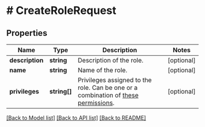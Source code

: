 # # CreateRoleRequest

## Properties

Name | Type | Description | Notes
------------ | ------------- | ------------- | -------------
**description** | **string** | Description of the role. | [optional]
**name** | **string** | Name of the role. | [optional]
**privileges** | **string[]** | Privileges assigned to the role. Can be one or a combination of [these permissions](https://marketplace.zoom.us/docs/api-reference/other-references/privileges). | [optional]

[[Back to Model list]](../../README.md#models) [[Back to API list]](../../README.md#endpoints) [[Back to README]](../../README.md)
